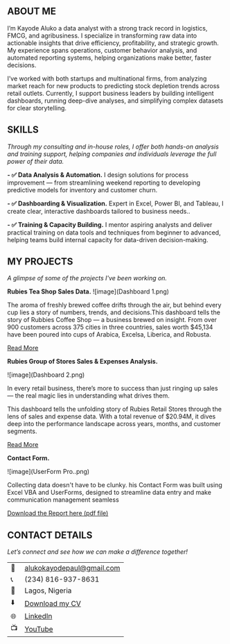 <!--Section 1: Introduce your self-->
## ABOUT ME

 I’m Kayode Aluko a data analyst with a strong track record in logistics, FMCG, and agribusiness. I specialize in transforming raw data into actionable insights that drive efficiency, profitability, and strategic growth. My experience spans operations, customer behavior analysis, and automated reporting systems, helping organizations make better, faster decisions.

I’ve worked with both startups and multinational firms, from analyzing market reach for new products to predicting stock depletion trends across retail outlets. Currently, I support business leaders by building intelligent dashboards, running deep-dive analyses, and simplifying complex datasets for clear storytelling.


<!--Mention your top/relevant skills here - core and soft skills-->
## SKILLS

*Through my consulting and in-house roles, I offer both hands-on analysis and training support, helping companies and individuals leverage the full power of their data.*

**- ✅  Data Analysis & Automation.**
I design solutions for process improvement — from streamlining weekend reporting to developing predictive models for inventory and customer churn.

**- ✅ Dashboarding & Visualization.**
Expert in Excel, Power BI, and Tableau, I create clear, interactive dashboards tailored to business needs.. 

**- ✅ Training & Capacity Building.**
I mentor aspiring analysts and deliver practical training on data tools and techniques from beginner to advanced, helping teams build internal capacity for data-driven decision-making. 

<!--Section 2: List 3-4 key projects-->
## MY PROJECTS 

*A glimpse of some of the projects I've been working on.*

**Rubies Tea Shop Sales Data.**
![image](Dashboard 1.png)

The aroma of freshly brewed coffee drifts through the air, but behind every cup lies a story of numbers, trends, and decisions.This dashboard tells the story of Rubbies Coffee Shop — a business brewed on insight. From over 900 customers across 375 cities in three countries, sales worth $45,134 have been poured into cups of Arabica, Excelsa, Liberica, and Robusta.


[Read More](https://www.linkedin.com/)

**Rubies Group of Stores Sales & Expenses Analysis.**

![image](Dashboard 2.png)

In every retail business, there’s more to success than just ringing up sales — the real magic lies in understanding what drives them.

This dashboard tells the unfolding story of Rubies Retail Stores through the lens of sales and expense data. With a total revenue of $20.94M, it dives deep into the performance landscape across years, months, and customer segments. 

[Read More](https://www.linkedin.com/)

**Contact Form.**

![image](UserForm Pro..png)

Collecting data doesn't have to be clunky. his Contact Form was built using Excel VBA and UserForms, designed to streamline data entry and make communication management seamless 

<a href="Contact Form.pdf">Download the Report here (pdf file)</a>


## CONTACT DETAILS

*Let’s connect and see how we can make a difference together!*
<table>
  <tbody>
    <tr>
      <td>📧</td>
      <td><a href="alukokayodepaul@gmail.com">alukokayodepaul@gmail.com</a></td>
    </tr>
    <tr>
      <td>📞</td>
      <td>(234) 816-937-8631</td>
    </tr>
    <tr>
      <td>📍</td>
      <td>Lagos, Nigeria</td>
    </tr>
    <tr>
      <td>⬇️</td>
      <td><a href="ALUKO KAYODE PAUL_Resume.pdf">Download my CV</a></td>
    </tr>
    <tr>
      <td>🌐</td>
      <td><a href="https://www.linkedin.com/in/kayode-aluko/">LinkedIn</a></td>
    </tr>
    <tr>
      <td>📺</td>
      <td><a href="https://www.youtube.com/">YouTube</a></td>
    </tr>
  </tbody>
</table>

   




